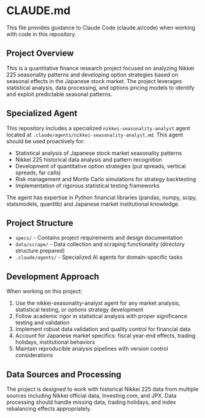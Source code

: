 # CLAUDE.md

This file provides guidance to Claude Code (claude.ai/code) when working with code in this repository.

## Project Overview

This is a quantitative finance research project focused on analyzing Nikkei 225 seasonality patterns and developing option strategies based on seasonal effects in the Japanese stock market. The project leverages statistical analysis, data processing, and options pricing models to identify and exploit predictable seasonal patterns.

## Specialized Agent

This repository includes a specialized `nikkei-seasonality-analyst` agent located at `.claude/agents/nikkei-seasonality-analyst.md`. This agent should be used proactively for:

- Statistical analysis of Japanese stock market seasonality patterns
- Nikkei 225 historical data analysis and pattern recognition
- Development of quantitative option strategies (put spreads, vertical spreads, far calls)
- Risk management and Monte Carlo simulations for strategy backtesting
- Implementation of rigorous statistical testing frameworks

The agent has expertise in Python financial libraries (pandas, numpy, scipy, statsmodels, quantlib) and Japanese market institutional knowledge.

## Project Structure

- `specs/` - Contains project requirements and design documentation
- `data/scrape/` - Data collection and scraping functionality (directory structure prepared)
- `.claude/agents/` - Specialized AI agents for domain-specific tasks

## Development Approach

When working on this project:

1. Use the nikkei-seasonality-analyst agent for any market analysis, statistical testing, or options strategy development
2. Follow academic rigor in statistical analysis with proper significance testing and validation
3. Implement robust data validation and quality control for financial data
4. Account for Japanese market specifics: fiscal year-end effects, trading holidays, institutional behaviors
5. Maintain reproducible analysis pipelines with version control considerations

## Data Sources and Processing

The project is designed to work with historical Nikkei 225 data from multiple sources including Nikkei official data, Investing.com, and JPX. Data processing should handle missing data, trading holidays, and index rebalancing effects appropriately.